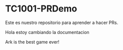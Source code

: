 # TC1001-PRDemo

Este es nuestro repositorio para aprender a hacer PRs.

Hola estoy cambiando la documentacion

Ark is the best game ever!
